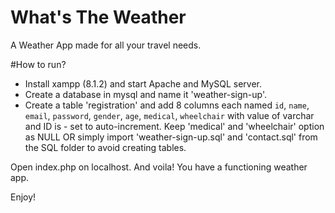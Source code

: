# What's The Weather

A Weather App made for all your travel needs.

#How to run?

- Install xampp (8.1.2) and start Apache and MySQL server.
- Create a database in mysql and name it 'weather-sign-up'.
- Create a table 'registration' and add 8 columns each named `id`, `name`, `email`, `password`, `gender`, `age`, `medical`, `wheelchair` with value of varchar and ID is - set to auto-increment. Keep 'medical' and 'wheelchair' option as NULL OR simply import 'weather-sign-up.sql' and 'contact.sql' from the SQL folder to avoid creating tables.

Open index.php on localhost. And voila! You have a functioning weather app.

Enjoy!
